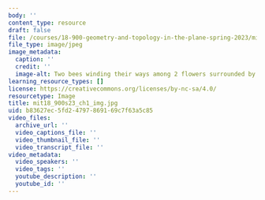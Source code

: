 ```yaml
---
body: ''
content_type: resource
draft: false
file: /courses/18-900-geometry-and-topology-in-the-plane-spring-2023/mit18_900s23_ch1_img.jpg
file_type: image/jpeg
image_metadata:
  caption: ''
  credit: ''
  image-alt: Two bees winding their ways among 2 flowers surrounded by red polygons.
learning_resource_types: []
license: https://creativecommons.org/licenses/by-nc-sa/4.0/
resourcetype: Image
title: mit18_900s23_ch1_img.jpg
uid: b83627ec-5fd2-4797-8691-69c7f63a5c85
video_files:
  archive_url: ''
  video_captions_file: ''
  video_thumbnail_file: ''
  video_transcript_file: ''
video_metadata:
  video_speakers: ''
  video_tags: ''
  youtube_description: ''
  youtube_id: ''
---
```

